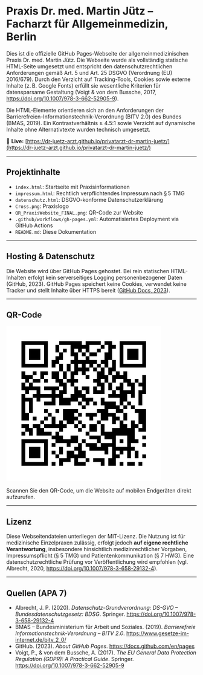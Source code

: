 # Praxis Dr. med. Martin Jütz – Facharzt für Allgemeinmedizin, Berlin

Dies ist die offizielle GitHub Pages-Webseite der allgemeinmedizinischen Praxis Dr. med. Martin Jütz. Die Webseite wurde als vollständig statische HTML-Seite umgesetzt und entspricht den datenschutzrechtlichen Anforderungen gemäß Art. 5 und Art. 25 DSGVO (Verordnung (EU) 2016/679). Durch den Verzicht auf Tracking-Tools, Cookies sowie externe Inhalte (z. B. Google Fonts) erfüllt sie wesentliche Kriterien für datensparsame Gestaltung (Voigt & von dem Bussche, 2017, <https://doi.org/10.1007/978-3-662-52905-9>).

Die HTML-Elemente orientieren sich an den Anforderungen der Barrierefreien-Informationstechnik-Verordnung (BITV 2.0) des Bundes (BMAS, 2019). Ein Kontrastverhältnis ≥ 4.5:1 sowie Verzicht auf dynamische Inhalte ohne Alternativtexte wurden technisch umgesetzt.

🔗 **Live:** [https://dr-juetz-arzt.github.io/privatarzt-dr-martin-juetz/](https://dr-juetz-arzt.github.io/privatarzt-dr-martin-juetz/)

---

## Projektinhalte

- `index.html`: Startseite mit Praxisinformationen
- `impressum.html`: Rechtlich verpflichtendes Impressum nach § 5 TMG
- `datenschutz.html`: DSGVO-konforme Datenschutzerklärung
- `Cross.png`: Praxislogo
- `QR_PraxisWebsite_FINAL.png`: QR-Code zur Website
- `.github/workflows/gh-pages.yml`: Automatisiertes Deployment via GitHub Actions
- `README.md`: Diese Dokumentation

---

## Hosting & Datenschutz

Die Website wird über GitHub Pages gehostet. Bei rein statischen HTML-Inhalten erfolgt kein serverseitiges Logging personenbezogener Daten (GitHub, 2023). GitHub Pages speichert keine Cookies, verwendet keine Tracker und stellt Inhalte über HTTPS bereit ([GitHub Docs, 2023](https://docs.github.com/en/pages)).

---

## QR-Code

![QR-Code zur Praxiswebsite](QR_PraxisWebsite_FINAL.png)

Scannen Sie den QR-Code, um die Website auf mobilen Endgeräten direkt aufzurufen.

---

## Lizenz

Diese Webseitendateien unterliegen der MIT-Lizenz. Die Nutzung ist für medizinische Einzelpraxen zulässig, erfolgt jedoch **auf eigene rechtliche Verantwortung**, insbesondere hinsichtlich medizinrechtlicher Vorgaben, Impressumspflicht (§ 5 TMG) und Patientenkommunikation (§ 7 HWG). Eine datenschutzrechtliche Prüfung vor Veröffentlichung wird empfohlen (vgl. Albrecht, 2020, <https://doi.org/10.1007/978-3-658-29132-4>).

---

## Quellen (APA 7)

- Albrecht, J. P. (2020). *Datenschutz-Grundverordnung: DS-GVO – Bundesdatenschutzgesetz: BDSG*. Springer. <https://doi.org/10.1007/978-3-658-29132-4>
- BMAS – Bundesministerium für Arbeit und Soziales. (2019). *Barrierefreie Informationstechnik-Verordnung – BITV 2.0*. <https://www.gesetze-im-internet.de/bitv_2_0/>
- GitHub. (2023). *About GitHub Pages*. <https://docs.github.com/en/pages>
- Voigt, P., & von dem Bussche, A. (2017). *The EU General Data Protection Regulation (GDPR): A Practical Guide*. Springer. <https://doi.org/10.1007/978-3-662-52905-9>

